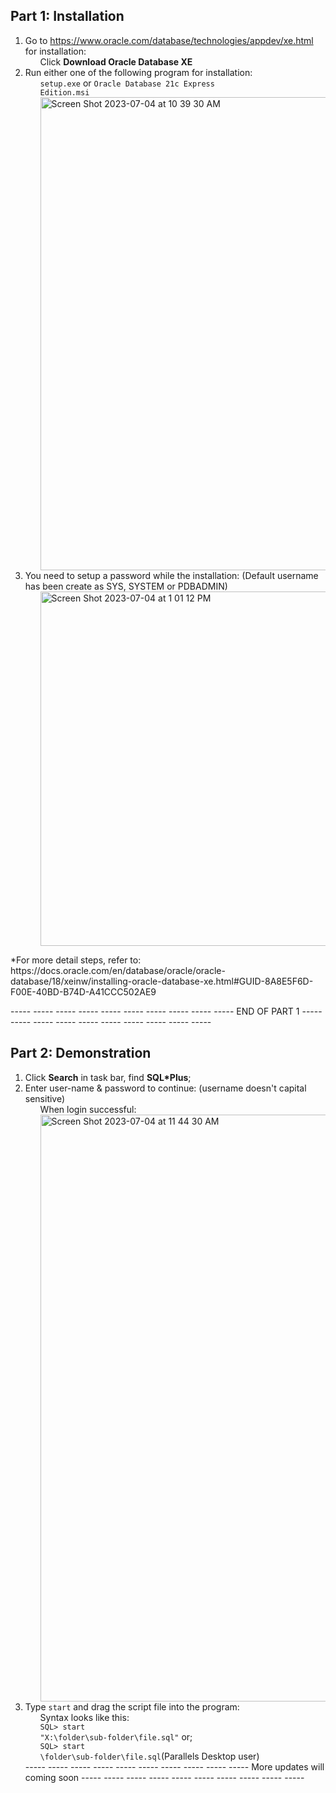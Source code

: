 ## Part 1: Installation
1. Go to https://www.oracle.com/database/technologies/appdev/xe.html for installation:
		<ul>Click <b>Download Oracle Database XE</b></ul>
2. Run either one of the following program for installation:
		<ul><code>setup.exe</code> or <code>Oracle Database 21c Express Edition.msi</code></ul>
		<ul><img width="757" alt="Screen Shot 2023-07-04 at 10 39 30 AM" src="https://github.com/kevinw1222/Oracle_SQL/assets/119633334/c19c221f-ff18-4d7c-af16-169a7fbb922e"></ul>
3. You need to setup a password while the installation: (Default username has been create as SYS, SYSTEM or PDBADMIN)
   	<ul><img width="567" alt="Screen Shot 2023-07-04 at 1 01 12 PM" src="https://github.com/kevinw1222/Oracle_SQL/assets/119633334/f1f0f76b-f11d-436e-9568-cfe3e572fda5"></ul>
<p>*For more detail steps, refer to: https://docs.oracle.com/en/database/oracle/oracle-database/18/xeinw/installing-oracle-database-xe.html#GUID-8A8E5F6D-F00E-40BD-B74D-A41CCC502AE9</p>
<break>----- ----- ----- ----- ----- ----- ----- ----- ----- ----- END OF PART 1 ----- ----- ----- ----- ----- ----- ----- ----- ----- ----- </break>

## Part 2: Demonstration
1. Click <b>Search</b> in task bar, find <b>SQL*Plus</b>;
2. Enter user-name & password to continue: (username doesn't capital sensitive)
		<ul>When login successful:</ul>
		<ul><img width="939" alt="Screen Shot 2023-07-04 at 11 44 30 AM" src="https://github.com/kevinw1222/Oracle_SQL/assets/119633334/82dad5ae-5687-4357-b067-3c86cace42e2"></ul>
3. Type <code>start</code> and drag the script file into the program:
		<ul>Syntax looks like this:</ul>
		<ul><code>SQL> start "X:\folder\sub-folder\file.sql"</code> or;</ul>
 		<ul><code>SQL> start \\folder\sub-folder\file.sql</code>(Parallels Desktop user)</ul>
<break>----- ----- ----- ----- ----- ----- ----- ----- ----- ----- More updates will coming soon ----- ----- ----- ----- ----- ----- ----- ----- ----- ----- </break>
